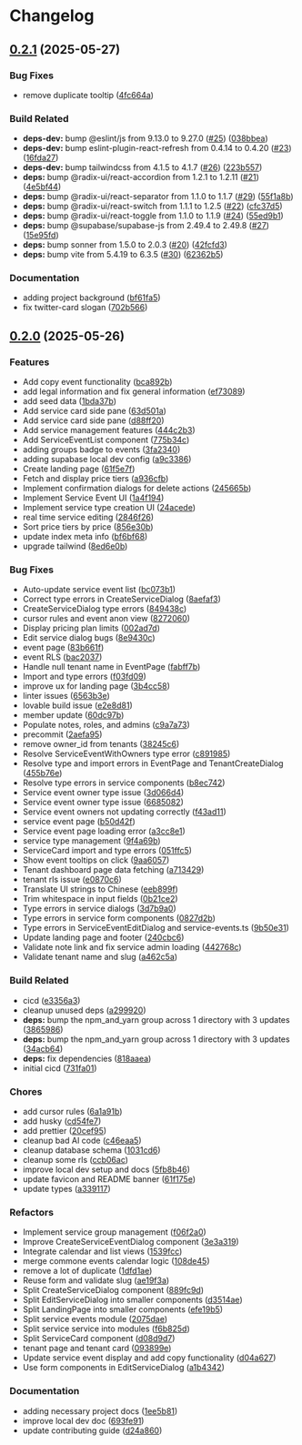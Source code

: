 # Changelog

## [0.2.1](https://github.com/schwannden/chabod/compare/v0.2.0...v0.2.1) (2025-05-27)


### Bug Fixes

* remove duplicate tooltip ([4fc664a](https://github.com/schwannden/chabod/commit/4fc664a2c8eaf1069033a990c34a574c8b981c22))


### Build Related

* **deps-dev:** bump @eslint/js from 9.13.0 to 9.27.0 ([#25](https://github.com/schwannden/chabod/issues/25)) ([038bbea](https://github.com/schwannden/chabod/commit/038bbeaa9c40e93d0a7ec56537e3a34a1ffd7cdd))
* **deps-dev:** bump eslint-plugin-react-refresh from 0.4.14 to 0.4.20 ([#23](https://github.com/schwannden/chabod/issues/23)) ([16fda27](https://github.com/schwannden/chabod/commit/16fda27f67768c4cc534bb60fce5768f7facb4ad))
* **deps-dev:** bump tailwindcss from 4.1.5 to 4.1.7 ([#26](https://github.com/schwannden/chabod/issues/26)) ([223b557](https://github.com/schwannden/chabod/commit/223b557d23e0d4820dc1142c364f42024ecede69))
* **deps:** bump @radix-ui/react-accordion from 1.2.1 to 1.2.11 ([#21](https://github.com/schwannden/chabod/issues/21)) ([4e5bf44](https://github.com/schwannden/chabod/commit/4e5bf4459df837a815f5dbca3b3409e7d229f04c))
* **deps:** bump @radix-ui/react-separator from 1.1.0 to 1.1.7 ([#29](https://github.com/schwannden/chabod/issues/29)) ([55f1a8b](https://github.com/schwannden/chabod/commit/55f1a8bb75cba935324a9b29f58a77c58f1b6c3d))
* **deps:** bump @radix-ui/react-switch from 1.1.1 to 1.2.5 ([#22](https://github.com/schwannden/chabod/issues/22)) ([cfc37d5](https://github.com/schwannden/chabod/commit/cfc37d576f46b347b580b868c3119d7462cd397e))
* **deps:** bump @radix-ui/react-toggle from 1.1.0 to 1.1.9 ([#24](https://github.com/schwannden/chabod/issues/24)) ([55ed9b1](https://github.com/schwannden/chabod/commit/55ed9b1c439c58c76459648f3c6e373fe2bb81e3))
* **deps:** bump @supabase/supabase-js from 2.49.4 to 2.49.8 ([#27](https://github.com/schwannden/chabod/issues/27)) ([15e95fd](https://github.com/schwannden/chabod/commit/15e95fddedde9c92bbd3a45b92a5118d31bde871))
* **deps:** bump sonner from 1.5.0 to 2.0.3 ([#20](https://github.com/schwannden/chabod/issues/20)) ([42fcfd3](https://github.com/schwannden/chabod/commit/42fcfd35fe2c647e1754e312982e9dcc22989030))
* **deps:** bump vite from 5.4.19 to 6.3.5 ([#30](https://github.com/schwannden/chabod/issues/30)) ([62362b5](https://github.com/schwannden/chabod/commit/62362b517206824bf4566cf42af1105423ee72ae))


### Documentation

* adding project background ([bf61fa5](https://github.com/schwannden/chabod/commit/bf61fa5fcb51e8c6441a14ac3358fce08de28f7f))
* fix twitter-card slogan ([702b566](https://github.com/schwannden/chabod/commit/702b56657f8f631cb6089795525ad5e2e22918c7))

## [0.2.0](https://github.com/schwannden/chabod/compare/v0.1.0...v0.2.0) (2025-05-26)


### Features

* Add copy event functionality ([bca892b](https://github.com/schwannden/chabod/commit/bca892b8022c05368d52caba61c8a8f9625b0a6b))
* add legal information and fix general information ([ef73089](https://github.com/schwannden/chabod/commit/ef7308906de1241529634eecd2e70ff75daadfa0))
* add seed data ([1bda37b](https://github.com/schwannden/chabod/commit/1bda37bc67c9f7f989c32ba15c597a3e3632d77a))
* Add service card side pane ([63d501a](https://github.com/schwannden/chabod/commit/63d501ad52256efa12cd4a2e1e0d4953db8d02e0))
* Add service card side pane ([d88ff20](https://github.com/schwannden/chabod/commit/d88ff2016e07ba41fea2fc7ae3774981b48defb7))
* Add service management features ([444c2b3](https://github.com/schwannden/chabod/commit/444c2b38e88b850c9cd9355faf107ba0b61174b1))
* Add ServiceEventList component ([775b34c](https://github.com/schwannden/chabod/commit/775b34c7c3bdd6d1c6fbf1ce021c8be538a31d84))
* adding groups badge to events ([3fa2340](https://github.com/schwannden/chabod/commit/3fa2340e59544f4ec17805b0684f52461d37907c))
* adding supabase local dev config ([a9c3386](https://github.com/schwannden/chabod/commit/a9c3386fb62d1f1cdd17886acb149be86706739e))
* Create landing page ([61f5e7f](https://github.com/schwannden/chabod/commit/61f5e7f3e026e3d1a2481c8e112297b367c46ec9))
* Fetch and display price tiers ([a936cfb](https://github.com/schwannden/chabod/commit/a936cfb2bc806a71db1c70cf6007b1da10c2e52c))
* Implement confirmation dialogs for delete actions ([245665b](https://github.com/schwannden/chabod/commit/245665b9b881ac1ac116dd9dfd6a2ccc8b135694))
* Implement Service Event UI ([1a4f194](https://github.com/schwannden/chabod/commit/1a4f194a1982fd3ff1e24537eb17227a98d8a12e))
* Implement service type creation UI ([24acede](https://github.com/schwannden/chabod/commit/24acede8084c494cfe525a4d8f92bf35269bdc08))
* real time service editing ([2846f26](https://github.com/schwannden/chabod/commit/2846f26bd9c22612b45d7e91481a40fc9ca8e786))
* Sort price tiers by price ([856e30b](https://github.com/schwannden/chabod/commit/856e30b6b5679d49379c86274090c2c2120931f5))
* update index meta info ([bf6bf68](https://github.com/schwannden/chabod/commit/bf6bf68e3625888a955f30e9e51490979fe22185))
* upgrade tailwind ([8ed6e0b](https://github.com/schwannden/chabod/commit/8ed6e0b43b0b35099935128199a3fae2bc7aee2f))


### Bug Fixes

* Auto-update service event list ([bc073b1](https://github.com/schwannden/chabod/commit/bc073b1e39757fedb3003842dbde73c39c866487))
* Correct type errors in CreateServiceDialog ([8aefaf3](https://github.com/schwannden/chabod/commit/8aefaf3120df5ffa302ddbdbdab816ac9260df7e))
* CreateServiceDialog type errors ([849438c](https://github.com/schwannden/chabod/commit/849438c49c0e3bf2ff11bef598486cf0dfd8a6d2))
* cursor rules and event anon view ([8272060](https://github.com/schwannden/chabod/commit/827206007e67ba8663a1e102d078adc35ed47ffb))
* Display pricing plan limits ([002ad7d](https://github.com/schwannden/chabod/commit/002ad7d2d21b185fe57d8b72f16ede77d0c75d1d))
* Edit service dialog bugs ([8e9430c](https://github.com/schwannden/chabod/commit/8e9430c19bdb362736dc13f01f67aca273fcd228))
* event page ([83b661f](https://github.com/schwannden/chabod/commit/83b661f50d3eedc416b0d45f10fe387d1c5de406))
* event RLS ([bac2037](https://github.com/schwannden/chabod/commit/bac20373c2e86ea135ff460ff025a4374ed374e0))
* Handle null tenant name in EventPage ([fabff7b](https://github.com/schwannden/chabod/commit/fabff7babee3ed13572f1d602bf7f540af767ef1))
* Import and type errors ([f03fd09](https://github.com/schwannden/chabod/commit/f03fd09f7624315297db8c5c72cf5f4b278c9f60))
* improve ux for landing page ([3b4cc58](https://github.com/schwannden/chabod/commit/3b4cc588a69ee3641eeb0f1227b520081ef3370f))
* linter issues ([6563b3e](https://github.com/schwannden/chabod/commit/6563b3e3b27b347fe1b34d8ce19a4c28d044d17b))
* lovable build issue ([e2e8d81](https://github.com/schwannden/chabod/commit/e2e8d818cbf8b086995cdfdd83987c32a973728e))
* member update ([60dc97b](https://github.com/schwannden/chabod/commit/60dc97b6a391fa462eb2edebb584cd5954165f6a))
* Populate notes, roles, and admins ([c9a7a73](https://github.com/schwannden/chabod/commit/c9a7a737b38b89c625882edc658da71cd3699f56))
* precommit ([2aefa95](https://github.com/schwannden/chabod/commit/2aefa956e6ae30e34fd223b797d2cf53c94a6465))
* remove owner_id from tenants ([38245c6](https://github.com/schwannden/chabod/commit/38245c6410ef3a45dd421aed172de05f3f19498f))
* Resolve ServiceEventWithOwners type error ([c891985](https://github.com/schwannden/chabod/commit/c891985b0def31823b8619c59eb13054b7fef687))
* Resolve type and import errors in EventPage and TenantCreateDialog ([455b76e](https://github.com/schwannden/chabod/commit/455b76e3621b265cefcd2e4d45bfbf32aac188c4))
* Resolve type errors in service components ([b8ec742](https://github.com/schwannden/chabod/commit/b8ec74249cef01460f802345addf172167f49731))
* Service event owner type issue ([3d066d4](https://github.com/schwannden/chabod/commit/3d066d49f0314bb58639b4521353d6f8309f89d7))
* Service event owner type issue ([6685082](https://github.com/schwannden/chabod/commit/668508222f7b1c13f7130933b6619f342f369ff3))
* Service event owners not updating correctly ([f43ad11](https://github.com/schwannden/chabod/commit/f43ad110093b88c8b845d59efca739af61cf0997))
* service event page ([b50d42f](https://github.com/schwannden/chabod/commit/b50d42fddaeda43f75e1cfa530944c70e392cd97))
* Service event page loading error ([a3cc8e1](https://github.com/schwannden/chabod/commit/a3cc8e16226efc6adeb1eda1b03d626137eeb86a))
* service type management ([9f4a69b](https://github.com/schwannden/chabod/commit/9f4a69b3d1767d7fdfccb7a3bcee55e66dc4e4ac))
* ServiceCard import and type errors ([051ffc5](https://github.com/schwannden/chabod/commit/051ffc500fd9fe1ea68646945f79d37c706e493d))
* Show event tooltips on click ([9aa6057](https://github.com/schwannden/chabod/commit/9aa605748396612f001140a1f614d07b53ceb6b2))
* Tenant dashboard page data fetching ([a713429](https://github.com/schwannden/chabod/commit/a713429883431a1e86241a290c2bb3c596c38c69))
* tenant rls issue ([e0870c6](https://github.com/schwannden/chabod/commit/e0870c6ba2251974f96d94e31742cac2808ebe8d))
* Translate UI strings to Chinese ([eeb899f](https://github.com/schwannden/chabod/commit/eeb899f8e0705a1f22db2fea728b01c19b749c0c))
* Trim whitespace in input fields ([0b21ce2](https://github.com/schwannden/chabod/commit/0b21ce280de15ee2a2266dc6990ff8692cc145f1))
* Type errors in service dialogs ([3d7b9a0](https://github.com/schwannden/chabod/commit/3d7b9a0b7ef20483b73f58e2dac57943244d34cf))
* Type errors in service form components ([0827d2b](https://github.com/schwannden/chabod/commit/0827d2b9af60c517764024ee755fabfb4674fd75))
* Type errors in ServiceEventEditDialog and service-events.ts ([9b50e31](https://github.com/schwannden/chabod/commit/9b50e318255a355964df68e5afaa05192107b256))
* Update landing page and footer ([240cbc6](https://github.com/schwannden/chabod/commit/240cbc6468e0470aac8bb403c857fa2f529c868e))
* Validate note link and fix service admin loading ([442768c](https://github.com/schwannden/chabod/commit/442768c7c6281780aba2c9276d0a9519c0de3faf))
* Validate tenant name and slug ([a462c5a](https://github.com/schwannden/chabod/commit/a462c5a45cfcfbb4dca943924bb2f72102636b04))


### Build Related

* cicd ([e3356a3](https://github.com/schwannden/chabod/commit/e3356a3275593536a30fbc1db716945d6f0d4f7b))
* cleanup unused deps ([a299920](https://github.com/schwannden/chabod/commit/a2999208ada27af19bce73158eea7c92c8ce6a8f))
* **deps:** bump the npm_and_yarn group across 1 directory with 3 updates ([3865986](https://github.com/schwannden/chabod/commit/3865986f816cb89fe434c62a462833a39951f688))
* **deps:** bump the npm_and_yarn group across 1 directory with 3 updates ([34acb64](https://github.com/schwannden/chabod/commit/34acb6485385c31ec0d91949d847ebc2268e7f59))
* **deps:** fix dependencies ([818aaea](https://github.com/schwannden/chabod/commit/818aaea3d386b658520b7316e8812a6e440ccf02))
* initial cicd ([731fa01](https://github.com/schwannden/chabod/commit/731fa0156b0ce1d6135c4a39cd743addbc34637d))


### Chores

* add cursor rules ([6a1a91b](https://github.com/schwannden/chabod/commit/6a1a91b3a5616cb40db298c7537a5a5b4d95e469))
* add husky ([cd54fe7](https://github.com/schwannden/chabod/commit/cd54fe7de838d8a68ed52bb0208430d59a52507a))
* add prettier ([20cef95](https://github.com/schwannden/chabod/commit/20cef957ffcdb6fddbd8c315e0d15e423a9f7e7a))
* cleanup bad AI code ([c46eaa5](https://github.com/schwannden/chabod/commit/c46eaa5e258c0eb5384768f10c2b596ccfdbc08a))
* cleanup database schema ([1031cd6](https://github.com/schwannden/chabod/commit/1031cd6770ba723b4efba03a6ffbdcd0429c216a))
* cleanup some rls ([ccb06ac](https://github.com/schwannden/chabod/commit/ccb06ac6473c7843f4355c719f28b08ba16a966e))
* improve local dev setup and docs ([5fb8b46](https://github.com/schwannden/chabod/commit/5fb8b46c43a7231903fbdbe5a18f8df20a233d66))
* update favicon and README banner ([61f175e](https://github.com/schwannden/chabod/commit/61f175ee6a7a7509224e21032946e8666abe7c1e))
* update types ([a339117](https://github.com/schwannden/chabod/commit/a3391170e6b381e23d8ef0c9a386c84e3425c3c4))


### Refactors

* Implement service group management ([f06f2a0](https://github.com/schwannden/chabod/commit/f06f2a04788bfa49f5f1f83e02184a8086bbe14d))
* Improve CreateServiceEventDialog component ([3e3a319](https://github.com/schwannden/chabod/commit/3e3a31937df2dcbb1ee841452f5ee12a57a5fa15))
* Integrate calendar and list views ([1539fcc](https://github.com/schwannden/chabod/commit/1539fcc090ad0060872c89633d29bf8c2c0fe175))
* merge commone events calendar logic ([108de45](https://github.com/schwannden/chabod/commit/108de455b0089d18f825db172e58cb0dca86445d))
* remove a lot of duplicate ([1dfd1ae](https://github.com/schwannden/chabod/commit/1dfd1ae0ccd2ff5153287c3200d3de0b54e0c457))
* Reuse form and validate slug ([ae19f3a](https://github.com/schwannden/chabod/commit/ae19f3a50d5c2fc8d650a545e8c404f6cd82cfb1))
* Split CreateServiceDialog component ([889fc9d](https://github.com/schwannden/chabod/commit/889fc9dc63e3a59c7b5a7edb51eba0ffa9af29b9))
* Split EditServiceDialog into smaller components ([d3514ae](https://github.com/schwannden/chabod/commit/d3514aefa4a6fcfcd1874b2f9999d13248c9f3c6))
* Split LandingPage into smaller components ([efe19b5](https://github.com/schwannden/chabod/commit/efe19b599406b57cae9a0f6b0bb90e9dd7f38725))
* Split service events module ([2075dae](https://github.com/schwannden/chabod/commit/2075dae559700e3c93c6bb1722258f9291084092))
* Split service service into modules ([f6b825d](https://github.com/schwannden/chabod/commit/f6b825df56ccc0eee57d1b1611bc9929ad32d0e4))
* Split ServiceCard component ([d08d9d7](https://github.com/schwannden/chabod/commit/d08d9d77d0cd466f662cee3c76cbf8cf2069f847))
* tenant page and tenant card ([093899e](https://github.com/schwannden/chabod/commit/093899e72db240d8e535dfc10123b2f5f3bab727))
* Update service event display and add copy functionality ([d04a627](https://github.com/schwannden/chabod/commit/d04a62743531913b750f7307ce993ec24323d831))
* Use form components in EditServiceDialog ([a1b4342](https://github.com/schwannden/chabod/commit/a1b4342514fe44d35fb9b12c1fb99a85925e0cf6))


### Documentation

* adding necessary project docs ([1ee5b81](https://github.com/schwannden/chabod/commit/1ee5b816d4fac5dd687c62a3dfc92c8065814a8d))
* improve local dev doc ([693fe91](https://github.com/schwannden/chabod/commit/693fe913395824f8a8c6199ba9171cf8b0d20641))
* update contributing guide ([d24a860](https://github.com/schwannden/chabod/commit/d24a8601e513c33bad2dce94218fe0881877e316))
